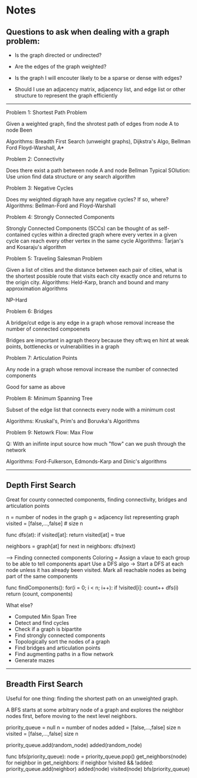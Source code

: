 # Notes

Questions to ask when dealing with a graph problem:
---------------------------------------------------

- Is the graph directed or undirected?

- Are the edges of the graph weighted?

- Is the graph I will encouter likely to be a sparse or dense with edges?

- Should I use an adjacency matrix, adjacency list, and edge list or other structure
    to represent the graph efficiently

---------------------------------------------------

Problem 1: Shortest Path Problem

Given a weighted graph, find the shrotest path of edges from node A to node Been

Algorithms: Breadth First Search (unweight graphs), Dijkstra's Algo, Bellman Ford
Floyd-Warshall, A*

Problem 2: Connectivity
    
Does there exist a path between node A and node Bellman
Typical SOlution: Use union find data structure or any search algorithm

Problem 3: Negative Cycles

Does my weighted digraph have any negative cycles? If so, where?
Algorithms: Bellman-Ford and Floyd-Warshall

Problem 4: Strongly Connected Components

Strongly Connected Components (SCCs) can be thought of as self-contained cycles
within a directed graph where every vertex in a given cycle can reach every 
other vertex in the same cycle
Algorithms: Tarjan's and Kosaraju's algorithm

Problem 5: Traveling Salesman Problem

Given a list of cities and the distance between each pair of cities, what is
the shortest possible route that visits each city exactly once and returns to
the origin city.
Algorithms: Held-Karp, branch and bound and many approximation algorithms

NP-Hard

Problem 6: Bridges

A bridge/cut edge is any edge in a graph whose removal increase the number 
of connected compoenets

Bridges are important in agraph theory because they oft:wq
en hint at weak points,
bottlenecks or vulnerabilities in a graph

Problem 7: Articulation Points
    
Any node in a graph whose removal increase the number of connected components

Good for same as above

Problem 8: Minimum Spanning Tree

Subset of the edge list that connects every node with a minimum cost

Algorithms: Kruskal's, Prim's and Boruvka's Algorithms

Problem 9: Netowrk Flow: Max Flow

Q: With an inifinte input source how much "flow" can we push through the network

Algorithms: Ford-Fulkerson, Edmonds-Karp and Dinic's algorithms

---------------------------------------------------

Depth First Search
------------------
Great for county connected components, finding connectivity, bridges and articulation points

n = number of nodes in the graph
g = adjacency list representing graph
visited = [false,...,false] # size n

func dfs(at):
if visited[at]: return
visited[at] = true

neighbors = graph[at]
for next in neighbors:
dfs(next)

--> Finding connected components
Coloring = Assign a vlaue to each group to be able to tell components apart
Use a DFS algo -> Start a DFS at each node unless it has already been visited.
Mark all reachable nodes as being part of the same components

func findComponents():
for(i = 0; i < n; i++):
if !visited[i]:
count++
dfs(i)
return (count, components)

What else?
- Computed Min Span Tree
- Detect and find cycles
- Check if a graph is bipartite
- Find strongly connected components
- Topologically sort the nodes of a graph
- Find bridges and articulation points
- Find augmenting paths in a flow network
- Generate mazes

---------------------------------------------------

Breadth First Search
--------------------
Useful for one thing: finding the shortest path on an unweighted graph.

A BFS starts at some arbitrary node of a graph and explores the neighbor nodes
first, before moving to the next level neighbors.

priority_queue = null
n = number of nodes
added = [false,...,false] size n
visited = [false,...,false] size n

priority_queue.add(random_node)
added(random_node)

func bfs(priority_queue):
node = priority_queue.pop()
get_neighbors(node)
for neighbor in get_neighbors:
if neighbor !visited && !added:
priority_queue.add(neighbor)
added(node)
visited(node)
bfs(priority_queue)

    
    
